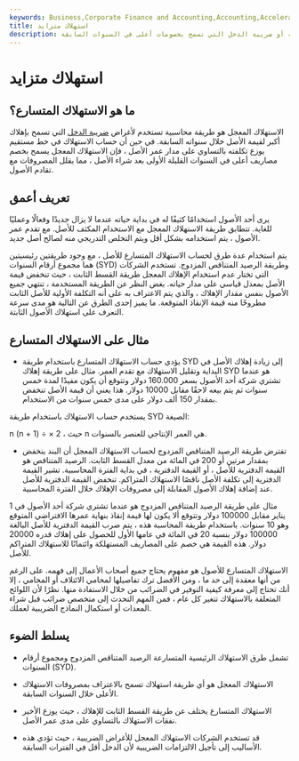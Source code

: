 ```yaml
---
keywords: Business,Corporate Finance and Accounting,Accounting,Accelerated Depreciation,Double Declining Balance Method,Sum of the Years Digits,Syd Method
title: استهلاك متزايد
description: الاستهلاك المعجل هو أي طريقة استهلاك تستخدم لأغراض المحاسبة أو ضريبة الدخل التي تسمح بخصومات أعلى في السنوات السابقة.
---
```


# استهلاك متزايد
## ما هو الاستهلاك المتسارع؟

الاستهلاك المعجل هو طريقة محاسبية تستخدم لأغراض [ضريبة الدخل](/taxes) التي تسمح بإهلاك أكبر لقيمة الأصل خلال سنواته السابقة. في حين أن حساب الاستهلاك في خط مستقيم يوزع تكلفته بالتساوي على مدار عمر الأصل ، فإن الاستهلاك المعجل يسمح بخصم مصاريف أعلى في السنوات القليلة الأولى بعد شراء الأصل ، مما يقلل المصروفات مع تقادم الأصول.

## تعريف أعمق

يرى أحد الأصول استخدامًا كثيفًا له في بداية حياته عندما لا يزال جديدًا وفعالًا وعمليًا للغاية. تتطابق طريقة الاستهلاك المعجل مع الاستخدام المكثف للأصل. مع تقدم عمر الأصول ، يتم استخدامه بشكل أقل ويتم التخلص التدريجي منه لصالح أصل جديد.

يتم استخدام عدة طرق لحساب الاستهلاك المتسارع للأصل ، مع وجود طريقتين رئيسيتين هما مجموع أرقام السنوات (SYD) وطريقة الرصيد المتناقص المزدوج. تستخدم الشركات التي تختار عدم استخدام الإهلاك المعجل طريقة القسط الثابت ، حيث تنخفض قيمة الأصل بمعدل قياسي على مدار حياته. بغض النظر عن الطريقة المستخدمة ، تنتهي جميع الأصول بنفس مقدار الإهلاك ، والذي يتم الاعتراف به على أنه التكلفة الأولية للأصل الثابت مطروحًا منه قيمة الإنقاذ المتوقعة. ما يميز إحدى الطرق عن التالية هو مدى سرعة التعرف على استهلاك الأصول الثابتة.

## مثال على الاستهلاك المتسارع

- يؤدي حساب الاستهلاك المتسارع باستخدام طريقة SYD إلى زيادة إهلاك الأصل في البداية وتقليل الاستهلاك مع تقدم العمر. مثال على طريقة إهلاك SYD هو عندما تشتري شركة أحد الأصول بسعر 160.000 دولار وتتوقع أن يكون مفيدًا لمدة خمس سنوات ثم يتم بيعه لاحقًا مقابل 10000 دولار. هذا يعني أن قيمة الأصل تنخفض بمقدار 150 ألف دولار على مدى خمس سنوات من الاستخدام.

يستخدم حساب الاستهلاك باستخدام طريقة SYD الصيغة:

n (n + 1) ÷ × 2 ، حيث n هي العمر الإنتاجي للعنصر بالسنوات.

- تفترض طريقة الرصيد المتناقص المزدوج لحساب الاستهلاك المعجل أن البند ينخفض بمقدار مرتين أو 200 في المائة من معدل القسط الثابت. الرصيد المتناقص هو القيمة الدفترية للأصل ، أو القيمة الدفترية ، في بداية الفترة المحاسبية. تشير القيمة الدفترية إلى تكلفة الأصل ناقصًا الاستهلاك المتراكم. تنخفض القيمة الدفترية للأصل عند إضافة إهلاك الأصول المقابلة إلى مصروفات الإهلاك خلال الفترة المحاسبية.

مثال على طريقة الرصيد المتناقص المزدوج هو عندما تشتري شركة أحد الأصول في 1 يناير مقابل 100000 دولار وتتوقع ألا يكون لها قيمة إنقاذ بنهاية عمرها الافتراضي المتوقع وهو 10 سنوات. باستخدام طريقة المحاسبة هذه ، يتم ضرب القيمة الدفترية للأصل البالغة 100000 دولار بنسبة 20 في المائة في عامها الأول للحصول على إهلاك قدره 20000 دولار. هذه القيمة هي خصم على المصاريف المستهلكة وائتمانًا للاستهلاك المتراكم للأصل.

الاستهلاك المتسارع للأصول هو مفهوم يحتاج جميع أصحاب الأعمال إلى فهمه. على الرغم من أنها معقدة إلى حد ما ، ومن الأفضل ترك تفاصيلها لمحامي الائتلاف أو المحامي ، إلا أنك تحتاج إلى معرفة كيفية التوفير في الضرائب من خلال الاستفادة منها. نظرًا لأن اللوائح المتعلقة بالاستهلاك تتغير كل عام ، فمن المهم التحدث إلى متخصص ضرائب قبل شراء المعدات أو استكمال النماذج الضريبية لعملك.

## يسلط الضوء

- تشمل طرق الاستهلاك الرئيسية المتسارعة الرصيد المتناقص المزدوج ومجموع أرقام السنوات (SYD).

- الاستهلاك المعجل هو أي طريقة استهلاك تسمح بالاعتراف بمصروفات الاستهلاك الأعلى خلال السنوات السابقة.

- الاستهلاك المتسارع يختلف عن طريقة القسط الثابت للإهلاك ، حيث يوزع الأخير نفقات الاستهلاك بالتساوي على مدى عمر الأصل.

- قد تستخدم الشركات الاستهلاك المعجل للأغراض الضريبية ، حيث تؤدي هذه الأساليب إلى تأجيل الالتزامات الضريبية لأن الدخل أقل في الفترات السابقة.

